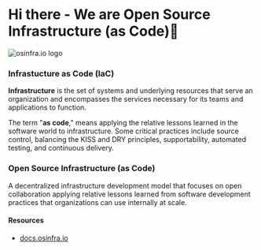 # Hi there - We are Open Source Infrastructure (as Code)👋

![osinfra.io logo](https://user-images.githubusercontent.com/1610100/201447635-064be8ae-23ee-47bf-8a80-39f8b1a23cd1.png)

### Infrastucture as Code (IaC)

**Infrastructure** is the set of systems and underlying resources that serve an organization and encompasses the services necessary for its teams and applications to function.

The term "**as code**," means applying the relative lessons learned in the software world to infrastructure. Some critical practices include source control, balancing the KISS and DRY principles, supportability, automated testing, and continuous delivery. 

### Open Source Infrastructure (as Code)

A decentralized infrastructure development model that focuses on open collaboration applying relative lessons learned from software development practices that organizations can use internally at scale.

#### Resources

- [docs.osinfra.io](https://docs.osinfra.io)
